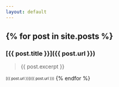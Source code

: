 ```yaml
---
layout: default
---
```

{% for post in site.posts %}
----------------------------
### [{{ post.title }}]({{ post.url }})
> {{ post.excerpt }}

<sub><sup>[{{ post.url }}]({{ post.url }})</sup></sub>
{% endfor %}
